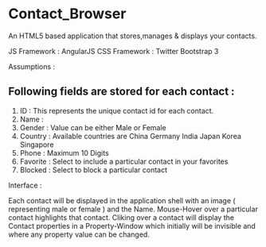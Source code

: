 Contact_Browser
===============
An HTML5 based application that stores,manages & displays your contacts.

JS Framework  : AngularJS
CSS Framework : Twitter Bootstrap 3

Assumptions : 

Following fields are stored for each contact : 
----------------------------------------------------------------------
1. ID : This represents the unique contact id for each contact.
2. Name : 
3. Gender : Value can be either Male or Female
4. Country : Available countries are 
       China
       Germany
       India
       Japan
       Korea
       Singapore
5. Phone : Maximum 10 Digits
6. Favorite :  Select to include a particular contact in your favorites
7. Blocked : Select to block a particular contact


Interface :

Each contact will be displayed in the application shell with an image ( representing male or female )
and the Name. Mouse-Hover over a particular contact highlights that contact. Cliking over a contact will
display the Contact properties in a Property-Window which initially will be invisible
and where any property value can be changed.
